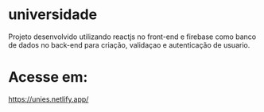 # universidade
 
Projeto desenvolvido utilizando reactjs no front-end e firebase como banco de dados no back-end para criação, validaçao e autenticação de usuario.


# Acesse em:
https://unies.netlify.app/
